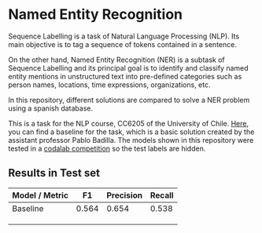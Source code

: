 # Named Entity Recognition


Sequence Labelling is a task of Natural Language Processing (NLP). Its main objective is to tag a sequence of tokens contained in a sentence.

On the other hand, Named Entity Recognition (NER) is a subtask of Sequence Labelling and its principal goal is to identify and classify named entity mentions in unstructured text into pre-defined categories such as person names, locations, time expressions, organizations, etc.

In this repository, different solutions are compared to solve a NER problem using a spanish database.

This is a task for the NLP course, CC6205 of the University of Chile. [Here](https://github.com/iazt/named-entity-recognition/blob/master/baseline.ipynb), you can find a baseline for the task, which is a basic solution created by the assistant professor Pablo Badilla. The models shown in this repository were tested in a [codalab competition](https://competitions.codalab.org/competitions/21613) so the test labels are hidden.



## Results in Test set
<center>
  
| Model / Metric | F1        | Precision | Recall   |
|----------------|-----------|-----------|----------|
|   Baseline     |   0.564   |   0.654   |  0.538   |
|                |           |           |          |
|                |           |           |          |
|                |           |           |          |

</center>
